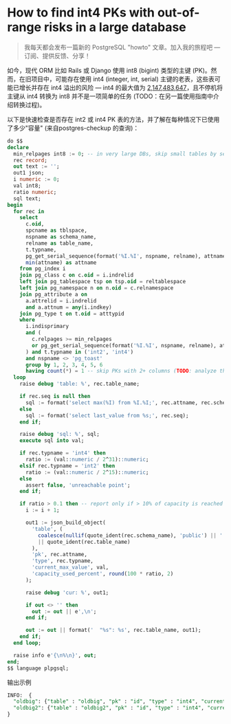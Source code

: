 # How to find int4 PKs with out-of-range risks in a large database

>我每天都会发布一篇新的 PostgreSQL "howto" 文章。加入我的旅程吧 — 订阅、提供反馈、分享！

如今，现代 ORM 比如 Rails 或 Django 使用 int8 (bigint) 类型的主键 (PK)。然而，在旧项目中，可能存在使用 int4 (integer, int, serial) 主键的老表，这些表可能已增长并存在 int4 溢出的风险 — int4 的最大值为 [2,147,483,647](https://postgresql.org/docs/current/datatype-numeric.html)，且不停机将主键从 int4 转换为 int8 并不是一项简单的任务 (TODO：在另一篇使用指南中介绍转换过程)。

以下是快速检查是否存在 int2 或 int4 PK 表的方法，并了解在每种情况下已使用了多少"容量" (来自postgres-checkup 的查询)：

```sql
do $$
declare
  min_relpages int8 := 0; -- in very large DBs, skip small tables by setting this to 100
  rec record;
  out text := '';
  out1 json;
  i numeric := 0;
  val int8;
  ratio numeric;
  sql text;
begin
  for rec in
    select
      c.oid,
      spcname as tblspace,
      nspname as schema_name,
      relname as table_name,
      t.typname,
      pg_get_serial_sequence(format('%I.%I', nspname, relname), attname) as seq,
      min(attname) as attname
    from pg_index i
    join pg_class c on c.oid = i.indrelid
    left join pg_tablespace tsp on tsp.oid = reltablespace
    left join pg_namespace n on n.oid = c.relnamespace
    join pg_attribute a on
      a.attrelid = i.indrelid
      and a.attnum = any(i.indkey)
    join pg_type t on t.oid = atttypid
    where
      i.indisprimary
      and (
        c.relpages >= min_relpages
        or pg_get_serial_sequence(format('%I.%I', nspname, relname), attname) is not null
      ) and t.typname in ('int2', 'int4')
      and nspname <> 'pg_toast'
      group by 1, 2, 3, 4, 5, 6
      having count(*) = 1 -- skip PKs with 2+ columns (TODO: analyze them too)
  loop
    raise debug 'table: %', rec.table_name;

    if rec.seq is null then
      sql := format('select max(%I) from %I.%I;', rec.attname, rec.schema_name, rec.table_name);
    else
      sql := format('select last_value from %s;', rec.seq);
    end if;

    raise debug 'sql: %', sql;
    execute sql into val;

    if rec.typname = 'int4' then
      ratio := (val::numeric / 2^31)::numeric;
    elsif rec.typname = 'int2' then
      ratio := (val::numeric / 2^15)::numeric;
    else
      assert false, 'unreachable point';
    end if;

    if ratio > 0.1 then -- report only if > 10% of capacity is reached
      i := i + 1;

      out1 := json_build_object(
        'table', (
          coalesce(nullif(quote_ident(rec.schema_name), 'public') || '.', '')
          || quote_ident(rec.table_name)
        ),
        'pk', rec.attname,
        'type', rec.typname,
        'current_max_value', val,
        'capacity_used_percent', round(100 * ratio, 2)
      );

      raise debug 'cur: %', out1;

      if out <> '' then
        out := out || e',\n';
      end if;

      out := out || format('  "%s": %s', rec.table_name, out1);
    end if;
  end loop;

  raise info e'{\n%\n}', out;
end;
$$ language plpgsql;
```

输出示例

```sql
INFO:  {
  "oldbig": {"table" : "oldbig", "pk" : "id", "type" : "int4", "current_max_value" : 2107480000, "capacity_used_percent" : 98.14},
  "oldbig2": {"table" : "oldbig2", "pk" : "id", "type" : "int4", "current_max_value" : 1107480000, "capacity_used_percent" : 51.57}
}
```